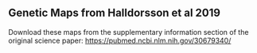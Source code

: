 ## Genetic Maps from Halldorsson et al 2019

Download these maps from the supplementary information section of the original science paper: https://pubmed.ncbi.nlm.nih.gov/30679340/
